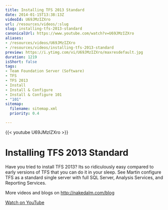 ```yaml
---
title: Installing TFS 2013 Standard
date: 2014-01-15T13:38:13Z
videoId: U69JMzIZXro
url: /resources/videos/:slug
slug: installing-tfs-2013-standard
canonicalUrl: https://www.youtube.com/watch?v=U69JMzIZXro
aliases:
- /resources/videos/U69JMzIZXro
- /resources/videos/installing-tfs-2013-standard
preview: https://i.ytimg.com/vi/U69JMzIZXro/maxresdefault.jpg
duration: 1219
isShort: false
tags:
- Team Foundation Server (Software)
- TFS
- TFS 2013
- Install
- Install & Configure
- Install & Configure 101
- "101"
sitemap:
  filename: sitemap.xml
  priority: 0.4

---
```


{{< youtube U69JMzIZXro >}}

# Installing TFS 2013 Standard

Have you tried to install TFS 2013? Its so ridiculously easy compared to early versions of TFS that you can do it in your sleep. See Martin configure TFS as a standard single server with full SQL Server, Analysis Services, and Reporting Services.

More videos and blogs on http://nakedalm.com/blog

[Watch on YouTube](https://www.youtube.com/watch?v=U69JMzIZXro)
